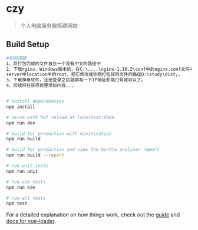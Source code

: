 # czy

> 个人电脑服务器搭建网站

## Build Setup

``` bash
#如何搭建
1、将打包完成的文件放在一个没有中文的路径中
2、下载nginx，Windows版本的，在C:\....\nginx-1.10.2\conf中的nginx.conf文件中修改server中的端口和
server中location中的root，把它修改成你刚打包好的文件的路径D:\study\dist;。
3、下载神卓软件，注册登录之后就填写一下IP地址和端口号就可以了。
4、后续将往该项目里添加内容...


# install dependencies
npm install

# serve with hot reload at localhost:8080
npm run dev

# build for production with minification
npm run build

# build for production and view the bundle analyzer report
npm run build --report

# run unit tests
npm run unit

# run e2e tests
npm run e2e

# run all tests
npm test
```

For a detailed explanation on how things work, check out the [guide](http://vuejs-templates.github.io/webpack/) and [docs for vue-loader](http://vuejs.github.io/vue-loader).
